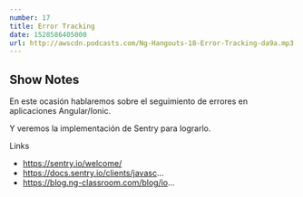 ```yaml
---
number: 17
title: Error Tracking
date: 1528586405000
url: http://awscdn.podcasts.com/Ng-Hangouts-18-Error-Tracking-da9a.mp3
---
```


## Show Notes

En este ocasión hablaremos sobre el seguimiento de errores en aplicaciones Angular/Ionic.

Y veremos la implementación de Sentry para lograrlo.

Links
- https://sentry.io/welcome/
- https://docs.sentry.io/clients/javasc...
- https://blog.ng-classroom.com/blog/io...
